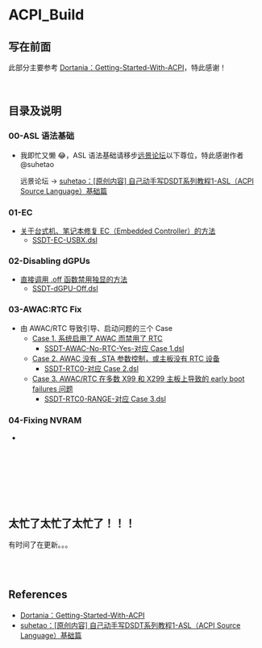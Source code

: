 # ACPI_Build

## 写在前面
此部分主要参考 [Dortania：Getting-Started-With-ACPI](https://dortania.github.io/Getting-Started-With-ACPI/#a-quick-explainer-on-acpi)，特此感谢！

<br>

## 目录及说明
### 00-ASL 语法基础
* 我即忙又懒 :joy:，ASL 语法基础请移步[远景论坛](https://bbs.pcbeta.com)以下尊位，特此感谢作者 @suhetao

  远景论坛 -> [suhetao：[原创内容] 自己动手写DSDT系列教程1-ASL（ACPI Source Language）基础篇](http://bbs.pcbeta.com/forum.php?mod=viewthread&tid=944566&archive=2&extra=page%3D1&page=1)



### 01-EC
* [关于台式机、笔记本修复 EC（Embedded Controller）的方法](https://github.com/ZuoMu-T/Hackintosh_HP-ZHAN-66-Pro-G2/blob/master/ACPI_Build/01-EC/README.md)
  * [SSDT-EC-USBX.dsl](https://github.com/ZuoMu-T/Hackintosh_HP-ZHAN-66-Pro-G2/blob/master/ACPI_Build/01-EC/SSDT-EC-USBX.dsl)



### 02-Disabling dGPUs
* [直接调用 .off 函数禁用独显的方法](https://github.com/ZuoMu-T/Hackintosh_HP-ZHAN-66-Pro-G2/blob/master/ACPI_Build/02-Disabling%20dGPUs/README.md)
  * [SSDT-dGPU-Off.dsl](https://github.com/ZuoMu-T/Hackintosh_HP-ZHAN-66-Pro-G2/blob/master/ACPI_Build/02-Disabling%20dGPUs/SSDT-dGPU-Off.dsl)



### 03-AWAC:RTC Fix
* 由 AWAC/RTC 导致引导、启动问题的三个 Case
  * [Case 1. 系统启用了 AWAC 而禁用了 RTC](https://github.com/ZuoMu-T/Hackintosh_HP-ZHAN-66-Pro-G2/tree/master/ACPI_Build/03-AWAC:RTC%20Fix) <br>
    * [SSDT-AWAC-No-RTC-Yes-对应 Case 1.dsl](https://github.com/ZuoMu-T/Hackintosh_HP-ZHAN-66-Pro-G2/blob/master/ACPI_Build/03-AWAC:RTC%20Fix/SSDT-AWAC-No-RTC-Yes-%E5%AF%B9%E5%BA%94%20Case%201.dsl)
  * [Case 2. AWAC 没有 \_STA 参数控制，或主板没有 RTC 设备](https://github.com/ZuoMu-T/Hackintosh_HP-ZHAN-66-Pro-G2/tree/master/ACPI_Build/03-AWAC:RTC%20Fix) <br>
    * [SSDT-RTC0-对应 Case 2.dsl](https://github.com/ZuoMu-T/Hackintosh_HP-ZHAN-66-Pro-G2/blob/master/ACPI_Build/03-AWAC:RTC%20Fix/SSDT-RTC0-%E5%AF%B9%E5%BA%94%20Case%202.dsl)
  * [Case 3. AWAC/RTC 在多数 X99 和 X299 主板上导致的 early boot failures 问题](https://github.com/ZuoMu-T/Hackintosh_HP-ZHAN-66-Pro-G2/tree/master/ACPI_Build/03-AWAC:RTC%20Fix) <br>
    * [SSDT-RTC0-RANGE-对应 Case 3.dsl](https://github.com/ZuoMu-T/Hackintosh_HP-ZHAN-66-Pro-G2/blob/master/ACPI_Build/03-AWAC:RTC%20Fix/SSDT-RTC0-RANGE-%E5%AF%B9%E5%BA%94%20Case%203.dsl)



### 04-Fixing NVRAM
* 



<br>
<br>
<br>
<br>
<br>
<br>

## 太忙了太忙了太忙了！！！
有时间了在更新。。。

<br>
<br>


## References
* [Dortania：Getting-Started-With-ACPI](https://dortania.github.io/Getting-Started-With-ACPI/#a-quick-explainer-on-acpi)
* [suhetao：[原创内容] 自己动手写DSDT系列教程1-ASL（ACPI Source Language）基础篇](http://bbs.pcbeta.com/forum.php?mod=viewthread&tid=944566&archive=2&extra=page%3D1&page=1)
